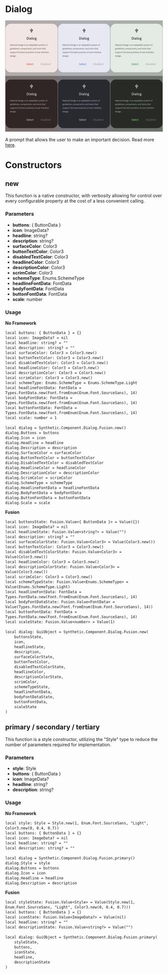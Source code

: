 # Dialog

![Preview](preview.gif)

A prompt that allows the user to make an important decision. Read more [here](https://m3.material.io/components/dialogs/overview).
# Constructors


## new
This function is a native constructor, with verbosity allowing for control over every configurable property at the cost of a less convenient calling.

### Parameters
- **buttons**: { ButtonData }
- **icon**: ImageData?
- **headline**: string?
- **description**: string?
- **surfaceColor**: Color3
- **buttonTextColor**: Color3
- **disabledTextColor**: Color3
- **headlineColor**: Color3
- **descriptionColor**: Color3
- **scrimColor**: Color3
- **schemeType**: Enums.SchemeType
- **headlineFontData**: FontData
- **bodyFontData**: FontData
- **buttonFontData**: FontData
- **scale**: number


### Usage

**No Framework**
```luau
local buttons: { ButtonData } = {}
local icon: ImageData? = nil
local headline: string? = ""
local description: string? = ""
local surfaceColor: Color3 = Color3.new()
local buttonTextColor: Color3 = Color3.new()
local disabledTextColor: Color3 = Color3.new()
local headlineColor: Color3 = Color3.new()
local descriptionColor: Color3 = Color3.new()
local scrimColor: Color3 = Color3.new()
local schemeType: Enums.SchemeType = Enums.SchemeType.Light
local headlineFontData: FontData = Types.FontData.new(Font.fromEnum(Enum.Font.SourceSans), 14)
local bodyFontData: FontData = Types.FontData.new(Font.fromEnum(Enum.Font.SourceSans), 14)
local buttonFontData: FontData = Types.FontData.new(Font.fromEnum(Enum.Font.SourceSans), 14)
local scale: number = 1

local dialog = Synthetic.Component.Dialog.Fusion.new()
dialog.Buttons = buttons
dialog.Icon = icon
dialog.Headline = headline
dialog.Description = description
dialog.SurfaceColor = surfaceColor
dialog.ButtonTextColor = buttonTextColor
dialog.DisabledTextColor = disabledTextColor
dialog.HeadlineColor = headlineColor
dialog.DescriptionColor = descriptionColor
dialog.ScrimColor = scrimColor
dialog.SchemeType = schemeType
dialog.HeadlineFontData = headlineFontData
dialog.BodyFontData = bodyFontData
dialog.ButtonFontData = buttonFontData
dialog.Scale = scale
```

**Fusion**
```luau
local buttonsState: Fusion.Value<{ ButtonData }> = Value({})
local icon: ImageData? = nil
local headlineState: Fusion.Value<string?> = Value("")
local description: string? = ""
local surfaceColorState: Fusion.Value<Color3> = Value(Color3.new())
local buttonTextColor: Color3 = Color3.new()
local disabledTextColorState: Fusion.Value<Color3> = Value(Color3.new())
local headlineColor: Color3 = Color3.new()
local descriptionColorState: Fusion.Value<Color3> = Value(Color3.new())
local scrimColor: Color3 = Color3.new()
local schemeTypeState: Fusion.Value<Enums.SchemeType> = Value(Enums.SchemeType.Light)
local headlineFontData: FontData = Types.FontData.new(Font.fromEnum(Enum.Font.SourceSans), 14)
local bodyFontDataState: Fusion.Value<FontData> = Value(Types.FontData.new(Font.fromEnum(Enum.Font.SourceSans), 14))
local buttonFontData: FontData = Types.FontData.new(Font.fromEnum(Enum.Font.SourceSans), 14)
local scaleState: Fusion.Value<number> = Value(1)

local dialog: GuiObject = Synthetic.Component.Dialog.Fusion.new(
	buttonsState,
	icon,
	headlineState,
	description,
	surfaceColorState,
	buttonTextColor,
	disabledTextColorState,
	headlineColor,
	descriptionColorState,
	scrimColor,
	schemeTypeState,
	headlineFontData,
	bodyFontDataState,
	buttonFontData,
	scaleState
)
```
## primary / secondary / tertiary
This function is a style constructor, utilizing the "Style" type to reduce the number of parameters required for implementation.

### Parameters
- **style**: Style
- **buttons**: { ButtonData }
- **icon**: ImageData?
- **headline**: string?
- **description**: string?


### Usage

**No Framework**
```luau
local style: Style = Style.new(1, Enum.Font.SourceSans, "Light", Color3.new(0, 0.4, 0.7))
local buttons: { ButtonData } = {}
local icon: ImageData? = nil
local headline: string? = ""
local description: string? = ""

local dialog = Synthetic.Component.Dialog.Fusion.primary()
dialog.Style = style
dialog.Buttons = buttons
dialog.Icon = icon
dialog.Headline = headline
dialog.Description = description
```

**Fusion**
```luau
local styleState: Fusion.Value<Style> = Value(Style.new(1, Enum.Font.SourceSans, "Light", Color3.new(0, 0.4, 0.7)))
local buttons: { ButtonData } = {}
local iconState: Fusion.Value<ImageData?> = Value(nil)
local headline: string? = ""
local descriptionState: Fusion.Value<string?> = Value("")

local dialog: GuiObject = Synthetic.Component.Dialog.Fusion.primary(
	styleState,
	buttons,
	iconState,
	headline,
	descriptionState
)
```